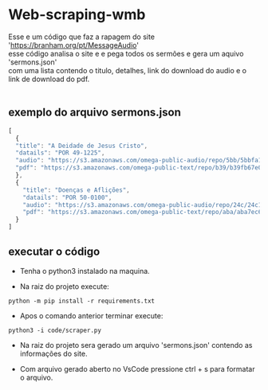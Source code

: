 # Web-scraping-wmb

Esse e um código que faz a rapagem do site 'https://branham.org/pt/MessageAudio' <br>
esse código analisa o site e e pega todos os sermões e gera um aquivo 'sermons.json' <br>
com uma lista contendo o titulo, detalhes, link do download do audio e o link de download do pdf.
<br><br>
## exemplo do arquivo sermons.json

```javascript
[
  {
  "title": "A Deidade de Jesus Cristo",
  "datails": "POR 49-1225",
  "audio": "https://s3.amazonaws.com/omega-public-audio/repo/5bb/5bbfa1e1ba04f71dadd9d1d55ff79873964c78246d85b178ee3ede7c7e148d87cd0bc4c122ec24ce1c408cca803868c1b1bd403bcafb1e0ce96682005aac9b93.m4a",
  "pdf": "https://s3.amazonaws.com/omega-public-text/repo/b39/b39fb67e096efb1a8a15c4d0af31e7c04989ff7f62709175f6832cfb80d88b2fbd82bf3aa2a1522cee8d579872a1ed1b2da15da912802322c72565b9244e7524.pdf"
  },
  {
    "title": "Doenças e Aflições",
    "datails": "POR 50-0100",
    "audio": "https://s3.amazonaws.com/omega-public-audio/repo/24c/24c1e3bbdc9f95b08ba735ddfbb19f6a4b6ea7efc7e94e16e02413255930d13026a5e159f0968f0b55888ead4c700ecc061976f7a282edf631449ba29fa283cb.m4a",
    "pdf": "https://s3.amazonaws.com/omega-public-text/repo/aba/aba7ec6ea77f8e1b7e13d3c5fc0e0e237841cd87765fedb54e40786e636066dfdbfc1adfe53e65484b5eded1b8cf64f46baafe352fa59df6ef3ac8d6ea3f03f6.pdf"
  }
]
```

## executar o código

- Tenha o python3 instalado na maquina.

- Na raiz do projeto execute:
```terminal
python -m pip install -r requirements.txt
```
- Apos o comando anterior terminar execute:
```terminal
python3 -i code/scraper.py
```

- Na raiz do projeto sera gerado um arquivo 'sermons.json' contendo as informações do site.

- Com arquivo gerado aberto no VsCode pressione ctrl + s para formatar o arquivo.